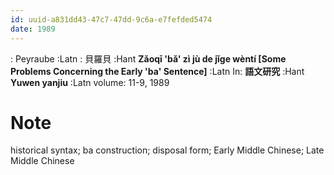 ```yaml
---
id: uuid-a831dd43-47c7-47dd-9c6a-e7fefded5474
date: 1989
---
```


: Peyraube :Latn
: 貝羅貝 :Hant
**Zǎoqī 'bǎ' zì jù de jǐge wèntí [Some Problems Concerning the Early 'ba' Sentence]** :Latn
In: 
**語文研究** :Hant
**Yuwen yanjiu** :Latn
volume: 11-9, 1989
# Note
historical syntax; ba construction; disposal form; Early Middle Chinese; Late Middle Chinese